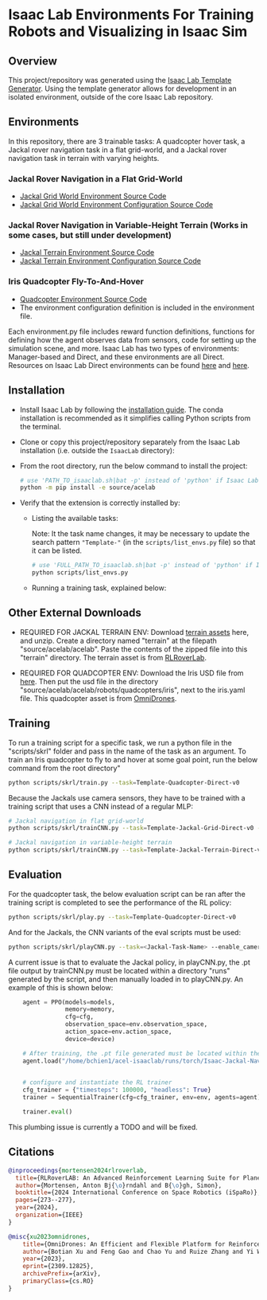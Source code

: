 # Isaac Lab Environments For Training Robots and Visualizing in Isaac Sim

## Overview

This project/repository was generated using the [Isaac Lab Template Generator](https://isaac-sim.github.io/IsaacLab/main/source/overview/own-project/template.html). 
Using the template generator allows for development in an isolated environment, outside of the core Isaac Lab repository.

## Environments
In this repository, there are 3 trainable tasks: A quadcopter hover task, a Jackal rover navigation task in a flat grid-world, and a Jackal rover navigation task in terrain with varying heights. 

### Jackal Rover Navigation in a Flat Grid-World
- [Jackal Grid World Environment Source Code](source/acelab/acelab/tasks/direct/jackal-nav/jackal_grid_env.py)
- [Jackal Grid World Environment Configuration Source Code](source/acelab/acelab/tasks/direct/jackal-nav/jackal_grid_env_cfg.py)

### Jackal Rover Navigation in Variable-Height Terrain (Works in some cases, but still under development)
- [Jackal Terrain Environment Source Code](source/acelab/acelab/tasks/direct/jackal-na/jackal_terrain_env.py)
- [Jackal Terrain Environment Configuration Source Code](source/acelab/acelab/tasks/direct/jackal-nav/jackal_terrain_env_cfg.py)

### Iris Quadcopter Fly-To-And-Hover
- [Quadcopter Environment Source Code](source/acelab/acelab/tasks/direct/drone-nav/quadcopter_env.py)
- The environment configuration definition is included in the environment file. 

Each environment.py file includes reward function definitions, functions for defining how the agent observes data from sensors, code for setting up the simulation scene, and more. Isaac Lab has two types of environments: Manager-based and Direct, and these environments are all Direct. Resources on Isaac Lab Direct environments can be found [here](https://isaac-sim.github.io/IsaacLab/main/source/setup/walkthrough/technical_env_design.html) and [here](https://isaac-sim.github.io/IsaacLab/main/source/tutorials/03_envs/create_direct_rl_env.html). 

## Installation

- Install Isaac Lab by following the [installation guide](https://isaac-sim.github.io/IsaacLab/main/source/setup/installation/index.html).
  The conda installation is recommended as it simplifies calling Python scripts from the terminal. 

- Clone or copy this project/repository separately from the Isaac Lab installation (i.e. outside the `IsaacLab` directory):

- From the root directory, run the below command to install the project:

    ```bash
    # use 'PATH_TO_isaaclab.sh|bat -p' instead of 'python' if Isaac Lab is not installed in Python venv or conda
    python -m pip install -e source/acelab

- Verify that the extension is correctly installed by:

    - Listing the available tasks:

        Note: It the task name changes, it may be necessary to update the search pattern `"Template-"`
        (in the `scripts/list_envs.py` file) so that it can be listed.

        ```bash
        # use 'FULL_PATH_TO_isaaclab.sh|bat -p' instead of 'python' if Isaac Lab is not installed in Python venv or conda
        python scripts/list_envs.py
        ```

    - Running a training task, explained below:
 
## Other External Downloads

- REQUIRED FOR JACKAL TERRAIN ENV: Download [terrain assets](https://drive.google.com/file/d/16lNJSQZqxh0eJDLeqVaRaFAi0tgYlJKF/view?usp=sharing) here, and unzip. Create a directory named "terrain" at the filepath "source/acelab/acelab". Paste the contents of the zipped file into this "terrain" directory. The terrain asset is from [RLRoverLab](https://github.com/abmoRobotics/RLRoverLab).
  
- REQUIRED FOR QUADCOPTER ENV: Download the Iris USD file from [here](https://github.com/btx0424/OmniDrones/blob/main/omni_drones/robots/assets/usd/iris.usd). Then put the usd file in the directory "source/acelab/acelab/robots/quadcopters/iris", next to the iris.yaml file. This quadcopter asset is from [OmniDrones](https://github.com/btx0424/OmniDrones).

## Training

To run a training script for a specific task, we run a python file in the "scripts/skrl" folder and pass in the name of the task as an argument. To train an Iris quadcopter to fly to and hover at some goal point, run the below command from the root directory"
  
```bash
python scripts/skrl/train.py --task=Template-Quadcopter-Direct-v0
```

Because the Jackals use camera sensors, they have to be trained with a training script that uses a CNN instead of a regular MLP: 

```bash
# Jackal navigation in flat grid-world
python scripts/skrl/trainCNN.py --task=Template-Jackal-Grid-Direct-v0 --enable_cameras
```
```bash
# Jackal navigation in variable-height terrain
python scripts/skrl/trainCNN.py --task=Template-Jackal-Terrain-Direct-v0 --enable_cameras
```

## Evaluation

For the quadcopter task, the below evaluation script can be ran after the training script is completed to see the performance of the RL policy:

```bash
python scripts/skrl/play.py --task=Template-Quadcopter-Direct-v0
```

And for the Jackals, the CNN variants of the eval scripts must be used:

```bash
python scripts/skrl/playCNN.py --task=<Jackal-Task-Name> --enable_cameras
```

A current issue is that to evaluate the Jackal policy, in playCNN.py, the .pt file output by trainCNN.py must be located within a directory "runs" generated by the script, and then manually loaded in to playCNN.py. An example of this is shown below: 

```python
    agent = PPO(models=models,
                memory=memory,
                cfg=cfg,
                observation_space=env.observation_space,
                action_space=env.action_space,
                device=device)

    # After training, the .pt file generated must be located within the "runs/torch/Isaac-Jackal-Nav" directory, and manually loaded into the script using agent.load()
    agent.load("/home/bchien1/acel-isaaclab/runs/torch/Isaac-Jackal-Nav/25-10-31_17-37-14-618688_PPO/checkpoints/best_agent.pt")

    
    # configure and instantiate the RL trainer
    cfg_trainer = {"timesteps": 100000, "headless": True}
    trainer = SequentialTrainer(cfg=cfg_trainer, env=env, agents=agent)

    trainer.eval()
```

This plumbing issue is currently a TODO and will be fixed.

## Citations

```bibtex
@inproceedings{mortensen2024rlroverlab,
  title={RLRoverLAB: An Advanced Reinforcement Learning Suite for Planetary Rover Simulation and Training},
  author={Mortensen, Anton Bj{\o}rndahl and B{\o}gh, Simon},
  booktitle={2024 International Conference on Space Robotics (iSpaRo)},
  pages={273--277},
  year={2024},
  organization={IEEE}
}

@misc{xu2023omnidrones,
    title={OmniDrones: An Efficient and Flexible Platform for Reinforcement Learning in Drone Control},
    author={Botian Xu and Feng Gao and Chao Yu and Ruize Zhang and Yi Wu and Yu Wang},
    year={2023},
    eprint={2309.12825},
    archivePrefix={arXiv},
    primaryClass={cs.RO}
}
